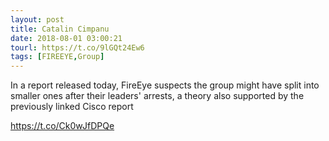 ```yaml
---
layout: post
title: Catalin Cimpanu
date: 2018-08-01 03:00:21
tourl: https://t.co/9lGQt24Ew6
tags: [FIREEYE,Group]
---
```

In a report released today, FireEye suspects the group might have split into smaller ones after their leaders' arrests, a theory also supported by the previously linked Cisco report

https://t.co/Ck0wJfDPQe